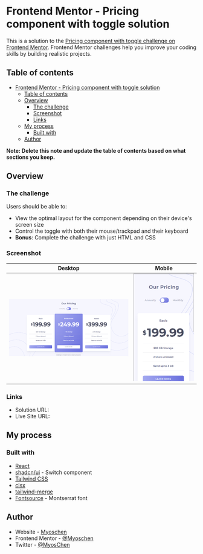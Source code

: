 # Frontend Mentor - Pricing component with toggle solution

This is a solution to the [Pricing component with toggle challenge on Frontend Mentor](https://www.frontendmentor.io/challenges/pricing-component-with-toggle-8vPwRMIC). Frontend Mentor challenges help you improve your coding skills by building realistic projects.

## Table of contents

- [Frontend Mentor - Pricing component with toggle solution](#frontend-mentor---pricing-component-with-toggle-solution)
  - [Table of contents](#table-of-contents)
  - [Overview](#overview)
    - [The challenge](#the-challenge)
    - [Screenshot](#screenshot)
    - [Links](#links)
  - [My process](#my-process)
    - [Built with](#built-with)
  - [Author](#author)

**Note: Delete this note and update the table of contents based on what sections you keep.**

## Overview

### The challenge

Users should be able to:

- View the optimal layout for the component depending on their device's screen size
- Control the toggle with both their mouse/trackpad and their keyboard
- **Bonus**: Complete the challenge with just HTML and CSS

### Screenshot

| Desktop                              | Mobile                             |
| ------------------------------------ | ---------------------------------- |
| ![desktop](./screenshot-desktop.png) | ![mobile](./screenshot-mobile.png) |

### Links

- Solution URL:
- Live Site URL:

## My process

### Built with

- [React](https://react.dev/)
- [shadcn/ui](https://ui.shadcn.com/) - Switch component
- [Tailwind CSS](https://tailwindcss.com/)
- [clsx](https://github.com/lukeed/clsx)
- [tailwind-merge](https://github.com/dcastil/tailwind-merge)
- [Fontsource](https://fontsource.org/) - Montserrat font

## Author

- Website - [Myoschen](https://github.com/Myoschen)
- Frontend Mentor - [@Myoschen](https://www.frontendmentor.io/profile/Myoschen)
- Twitter - [@MyosChen](https://www.twitter.com/MyosChen)
